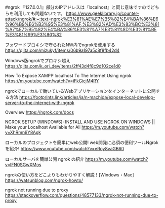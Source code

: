 #ngrok
『127.0.0.1』部分のIPアドレスは『localhost』と同じ意味ですのでどちらを利用しても問題ないです。
https://www.geeklibrary.jp/counter-attack/ngrok/#:~:text=ngrok%E3%81%AE%E7%B5%82%E4%BA%86%E6%96%B9%E6%B3%95%E3%81%AF,%E3%82%AD%E3%83%BC%E3%81%A7%E7%B5%82%E4%BA%86%E3%81%A7%E3%81%8D%E3%81%BE%E3%81%99%E3%80%82

フォワードプロキシで守られたNW内でngrokを使用する
https://qiita.com/mizukyf/items/06b9a197a5c8f8fb42d4

Windows版ngrokでプロキシ超え
https://qiita.com/k_ori_dev/items/2ff43d4f8c9d102ce1d0

How To Expose XAMPP localhost To The Internet Using ngrok
https://m.youtube.com/watch?v=iFkGicjM4RY

ngrokでローカルで動いているWebアプリケーションをインターネットに公開する方法
https://footprints.link/articles/ja/n-machida/expose-local-develop-server-to-the-internet-with-ngrok

Overview
https://ngrok.com/docs

NGROK SETUP (WINDOWS): INSTALL AND USE NGROK ON WINDOWS || Make your Localhost Available for All
https://m.youtube.com/watch?v=XhRmn9Y8Agk

ローカルのプロジェクトを簡単にweb公開! web開発に必須の便利ツールNgrokを紹介!
https://www.youtube.com/watch?v=eRoy8vaGB60

ローカルサーバを簡単公開 ngrok の紹介
https://m.youtube.com/watch?v=lFN0SGwXMos

ngrokの使い方をどこよりもわかりやすく解説！[Windows・Mac]
https://watsunblog.com/ngrok-howto/

ngrok not running due to proxy
https://stackoverflow.com/questions/48577133/ngrok-not-running-due-to-proxy

